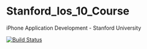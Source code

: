 # Stanford_Ios_10_Course
iPhone Application Development - Stanford University

[![Build Status](https://travis-ci.org/3XclusiVe/Stanford_Ios_10_Course.svg?branch=master)](https://travis-ci.org/3XclusiVe/Stanford_Ios_10_Course)
